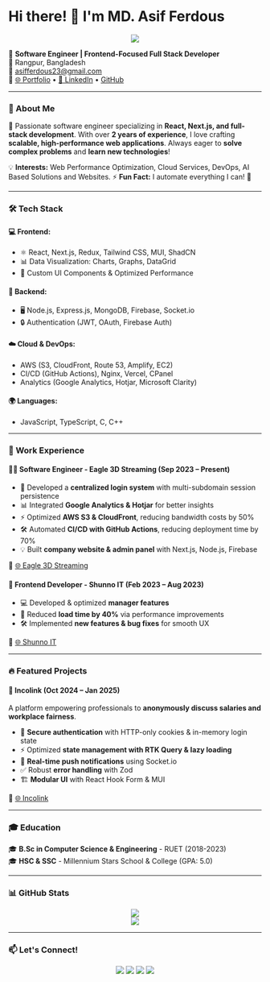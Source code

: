 # Hi there! 👋 I'm **MD. Asif Ferdous**

<p align="center">
  <img src="https://readme-typing-svg.herokuapp.com?font=Fira+Code&size=22&duration=4000&color=32CD32&center=true&vCenter=true&width=600&lines=Software+Engineer;Full+Stack+Web+Developer;React+%7C+Next.js+%7C+Node.js+%7C+AWS;Passionate+About+Building+Scalable+Apps" />
</p>

🚀 **Software Engineer | Frontend-Focused Full Stack Developer**  
📍 Rangpur, Bangladesh  
📧 [asifferdous23@gmail.com](mailto:asifferdous23@gmail.com)  
🔗 [🌐 Portfolio](https://asifferdous.vercel.app) • [💼 LinkedIn](https://www.linkedin.com/in/asifferdous23) • [ GitHub](https://github.com/AFK247)

---

### 🚀 About Me
🎯 Passionate software engineer specializing in **React, Next.js, and full-stack development**. With over **2 years of experience**, I love crafting **scalable, high-performance web applications**. Always eager to **solve complex problems** and **learn new technologies**!  

💡 **Interests:** Web Performance Optimization, Cloud Services, DevOps, AI Based Solutions and Websites.
⚡ **Fun Fact:** I automate everything I can! 🤖

---

### 🛠️ Tech Stack

#### **💻 Frontend:**
- ⚛️ React, Next.js, Redux, Tailwind CSS, MUI, ShadCN
- 📊 Data Visualization: Charts, Graphs, DataGrid
- 🎨 Custom UI Components & Optimized Performance

#### **🔧 Backend:**
- 🖥️ Node.js, Express.js, MongoDB, Firebase, Socket.io
- 🔒 Authentication (JWT, OAuth, Firebase Auth)

#### **☁️ Cloud & DevOps:**
- AWS (S3, CloudFront, Route 53, Amplify, EC2)
- CI/CD (GitHub Actions), Nginx, Vercel, CPanel
- Analytics (Google Analytics, Hotjar, Microsoft Clarity)

#### **🌍 Languages:**
- JavaScript, TypeScript, C, C++

---

### 💼 Work Experience

#### **👨‍💻 Software Engineer - Eagle 3D Streaming (Sep 2023 – Present)**
- 🚀 Developed a **centralized login system** with multi-subdomain session persistence
- 📊 Integrated **Google Analytics & Hotjar** for better insights
- ⚡ Optimized **AWS S3 & CloudFront**, reducing bandwidth costs by 50%
- 🛠️ Automated **CI/CD with GitHub Actions**, reducing deployment time by 70%
- 💡 Built **company website & admin panel** with Next.js, Node.js, Firebase

🔗 [🌐 Eagle 3D Streaming](https://eagle3dstreaming.com)

#### **🎯 Frontend Developer - Shunno IT (Feb 2023 – Aug 2023)**
- 💻 Developed & optimized **manager features**
- 🚀 Reduced **load time by 40%** via performance improvements
- 🛠️ Implemented **new features & bug fixes** for smooth UX

🔗 [🌐 Shunno IT](https://shunnoit.com)

---

### 🔥 Featured Projects

#### **🚀 Incolink (Oct 2024 – Jan 2025)**
A platform empowering professionals to **anonymously discuss salaries and workplace fairness**.  
- 🔐 **Secure authentication** with HTTP-only cookies & in-memory login state
- ⚡ Optimized **state management with RTK Query & lazy loading**
- 📡 **Real-time push notifications** using Socket.io
- ✅ Robust **error handling** with Zod
- 🏗 **Modular UI** with React Hook Form & MUI

🔗 [🌐 Incolink](https://www.incolink.net)

---

### 🎓 Education
🎓 **B.Sc in Computer Science & Engineering** - RUET (2018-2023)  
🎓 **HSC & SSC** - Millennium Stars School & College (GPA: 5.0)

---

### 📊 GitHub Stats
<p align="center">
  <img src="https://github-readme-streak-stats.herokuapp.com?user=AFK247&theme=tokyonight&hide_border=true" />
  <br>
  <img src="https://github-readme-stats.vercel.app/api?username=AFK247&show_icons=true&theme=tokyonight&hide_border=true" />
</p>

---

### 📫 Let's Connect!
<p align="center">
  <a href="https://linkedin.com/in/asifferdous23"><img src="https://img.shields.io/badge/LinkedIn-blue?style=for-the-badge&logo=linkedin" /></a>
  <a href="https://github.com/AFK247"><img src="https://img.shields.io/badge/GitHub-black?style=for-the-badge&logo=github" /></a>
  <a href="mailto:asifferdous23@gmail.com"><img src="https://img.shields.io/badge/Email-red?style=for-the-badge&logo=gmail" /></a>
  <a href="https://asifferdous.vercel.app"><img src="https://img.shields.io/badge/Portfolio-green?style=for-the-badge&logo=vercel" /></a>
</p>
